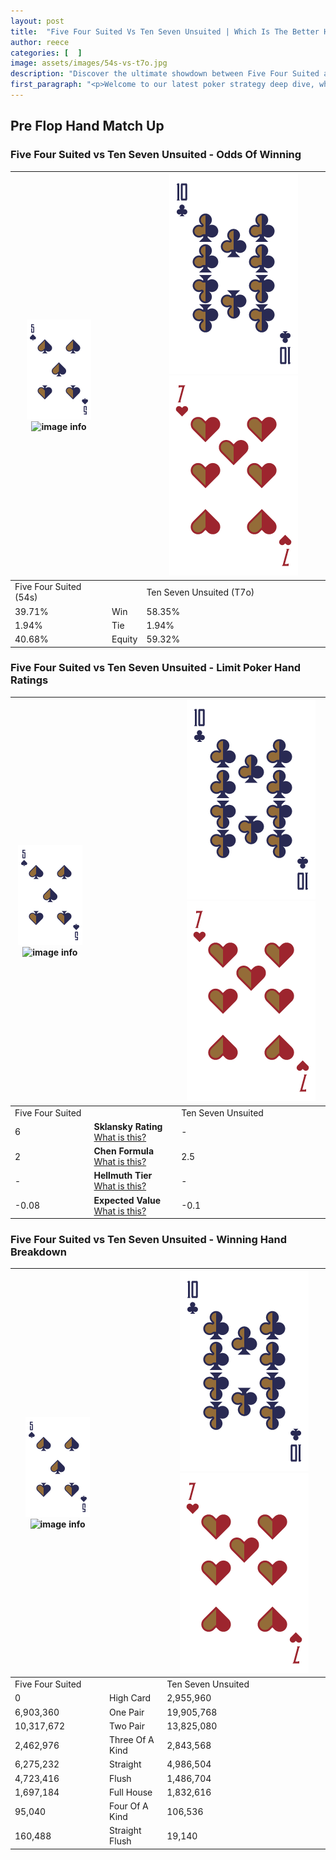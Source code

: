 ```yaml
---
layout: post
title:  "Five Four Suited Vs Ten Seven Unsuited | Which Is The Better Hand In Poker? A Complete Guide"
author: reece
categories: [  ]
image: assets/images/54s-vs-t7o.jpg
description: "Discover the ultimate showdown between Five Four Suited and Ten Seven Unsuited in poker! Uncover the odds, strategies, and scenarios where one hand triumphs over the other. Get ready to up your poker game with this thrilling analysis."
first_paragraph: "<p>Welcome to our latest poker strategy deep dive, where we're pitting two distinct hands against each other in a high-stakes showdown: Five Four Suited vs Ten Seven Unsuited.</p><p>In the dynamic world of poker, every decision counts, and knowing which hand holds the upper hand is key to your success at the table.</p><p>In this article, we'll dissect these two hands, explore the scenarios where one dominates the other, and equip you with the knowledge to make strategic choices that can tip the odds in your favor.</p><p>Get ready to unravel the intriguing dynamics of these poker hands and elevate your game to new heights.</p>"
---
```




[comment]: # (sp0)

## Pre Flop Hand Match Up

<div class="table hand-ratings" markdown="1"> 



### Five Four Suited vs Ten Seven Unsuited - Odds Of Winning


    
| ![image info](assets/images/hand1/5.png) ![image info](assets/images/hand1/4s.png) |  | ![image info](assets/images/hand2/T.png) ![image info](assets/images/hand2/7o.png) |
| -------- | -------- | -------- |
| Five Four Suited (54s) |  | Ten Seven Unsuited (T7o) |
| 39.71% | Win | 58.35% |
| 1.94% | Tie | 1.94% |
| 40.68% | Equity | 59.32% |




[comment]: # (sp1)



### Five Four Suited vs Ten Seven Unsuited - Limit Poker Hand Ratings


    
| ![image info](assets/images/hand1/5.png) ![image info](assets/images/hand1/4s.png) |  | ![image info](assets/images/hand2/T.png) ![image info](assets/images/hand2/7o.png) |
| -------- | -------- | -------- |
| Five Four Suited |  | Ten Seven Unsuited |
| 6 | **Sklansky Rating** [What is this?](/sklansky-rating-explained) | - |
| 2 | **Chen Formula** [What is this?](/chen-formula-explained) | 2.5 |
| - | **Hellmuth Tier** [What is this?](/Hellmuth-tier-explained) | - |
| -0.08 | **Expected Value** [What is this?](/expected-value-explained) | -0.1 |




[comment]: # (sp2)



### Five Four Suited vs Ten Seven Unsuited - Winning Hand Breakdown


    
| ![image info](assets/images/hand1/5.png) ![image info](assets/images/hand1/4s.png) |  | ![image info](assets/images/hand2/T.png) ![image info](assets/images/hand2/7o.png) |
| -------- | -------- | -------- |
| Five Four Suited |  | Ten Seven Unsuited |
| 0 | High Card | 2,955,960 |
| 6,903,360 | One Pair | 19,905,768 |
| 10,317,672 | Two Pair | 13,825,080 |
| 2,462,976 | Three Of A Kind | 2,843,568 |
| 6,275,232 | Straight | 4,986,504 |
| 4,723,416 | Flush | 1,486,704 |
| 1,697,184 | Full House | 1,832,616 |
| 95,040 | Four Of A Kind | 106,536 |
| 160,488 | Straight Flush | 19,140 |




[comment]: # (sp3)



</div>

[comment]: # (sp4)



[comment]: # (sp5)

